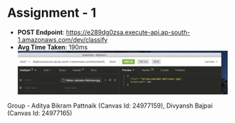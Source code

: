 # Assignment - 1

- **POST Endpoint**: https://e289dg0zsa.execute-api.ap-south-1.amazonaws.com/dev/classify
- **Avg Time Taken**: 190ms
![Insomnia Screenshot](https://github.com/divyanshbajpai/EVA4-Phase-2-Coursework/blob/master/Assignment-1/mobilenetv2aws/Assignment-1%20Result.png?raw=true)


Group - Aditya Bikram Pattnaik (Canvas Id: 24977159), Divyansh Bajpai (Canvas Id: 24977165)  
